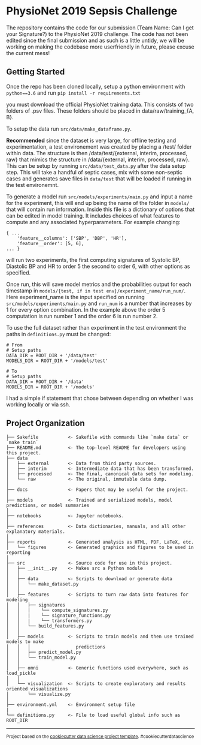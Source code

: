 PhysioNet 2019 Sepsis Challenge
==============================

The repository contains the code for our submission (Team Name: Can I get your Signature?) to the PhysioNet 2019 challenge. The code has not been edited since the final submission and as such is a little untidy, we will be working on making the codebase more userfriendly in future, please excuse the current mess!



Getting Started
---------------
Once the repo has been cloned locally, setup a python environment with ``python==3.6`` and run ``pip install -r requirements.txt``

you must download the official PhysioNet training data. This consists of two folders of .psv files. These folders should be placed in data/raw/training_{A, B}. 

To setup the data run ``src/data/make_dataframe.py``.

**Recommended** since the dataset is very large, for offline testing and experimentation, a test environement was created by placing a /test/ folder within data. The structure is then /data/test/{external, interim, processed, raw} that mimics the structure in /data/{external, interim, processed, raw}. This can be setup by running ``src/data/test_data.py`` after the data setup step. This will take a handful of septic cases, mix with some non-septic cases and generates save files in ``data/test`` that will be loaded if running in the test environemnt. 

To generate a model run ``src/models/experiments/main.py`` and input a name for the experiment, this will end up being the name of the folder in ``models/`` that will contain run information. Inside this file is a dictionary of options that can be edited in model training. It includes choices of what features to compute and any associated hyperparameters. For example changing:
~~~
{ ...
    'feature__columns': ['SBP', 'DBP', 'HR'],
    'feature__order': [5, 6],
... }
~~~
will run two experiments, the first computing signatures of Systolic BP, Diastolic BP and HR to order 5 the second to order 6, with other options as specified. 

Once run, this will save model metrics and the probabilities output for each timestamp in ``models/{test, if in test env}/experiment_name/run_num/``. Here experiment_name is the input specified on running ``src/models/experiments/main.py`` and ``run_num`` is a number that increases by 1 for every option combination. In the example above the order 5 computation is run number 1 and the order 6 is run number 2. 

To use the full dataset rather than experiment in the test environment the paths in ``definitions.py`` must be changed:
~~~
# From
# Setup paths
DATA_DIR = ROOT_DIR + '/data/test'
MODELS_DIR = ROOT_DIR + '/models/test'

# To
# Setup paths
DATA_DIR = ROOT_DIR + '/data'
MODELS_DIR = ROOT_DIR + '/models'
~~~
I had a simple if statement that chose between depending on whether I was working locally or via ssh. 



Project Organization
--------------------

    ├── Sakefile           <- Sakefile with commands like `make data` or `make train`
    ├── README.md          <- The top-level README for developers using this project.
    ├── data
    │   ├── external       <- Data from third party sources.
    │   ├── interim        <- Intermediate data that has been transformed.
    │   ├── processed      <- The final, canonical data sets for modeling.
    │   └── raw            <- The original, immutable data dump.
    │
    ├── docs               <- Papers that may be useful for the project.
    │
    ├── models             <- Trained and serialized models, model predictions, or model summaries
    │
    ├── notebooks          <- Jupyter notebooks.
    │
    ├── references         <- Data dictionaries, manuals, and all other explanatory materials.
    │
    ├── reports            <- Generated analysis as HTML, PDF, LaTeX, etc.
    │   └── figures        <- Generated graphics and figures to be used in reporting
    │
    ├── src                <- Source code for use in this project.
    │   ├── __init__.py    <- Makes src a Python module
    │   │
    │   ├── data           <- Scripts to download or generate data
    │   │   └── make_dataset.py
    │   │
    │   ├── features       <- Scripts to turn raw data into features for modeling
    │   │   ├── signatures 
    │   │   |    └── compute_signatures.py 
    │   │   |    └── signature_functions.py 
    │   │   |    └── transformers.py 
    │   │   └── build_features.py   
    │   │
    │   ├── models         <- Scripts to train models and then use trained models to make
    │   │   │                 predictions
    │   │   ├── predict_model.py
    │   │   └── train_model.py
    │   │
    │   ├── omni           <- Generic functions used everywhere, such as load_pickle
    │   │
    │   └── visualization  <- Scripts to create exploratory and results oriented visualizations
    │       └── visualize.py
    │
    ├── environment.yml    <- Environment setup file
    |
    └── definitions.py     <- File to load useful global info such as ROOT_DIR


--------

<p><small>Project based on the <a target="_blank" href="https://drivendata.github.io/cookiecutter-data-science/">cookiecutter data science project template</a>. #cookiecutterdatascience</small></p>
